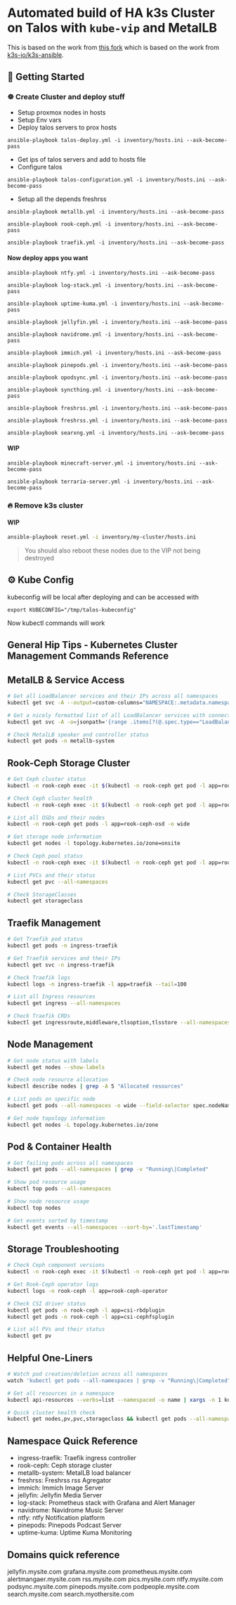 # Automated build of HA k3s Cluster on Talos with `kube-vip` and MetalLB

This is based on the work from [this fork](https://github.com/212850a/k3s-ansible) which is based on the work from [k3s-io/k3s-ansible](https://github.com/k3s-io/k3s-ansible).

## 🚀 Getting Started

### ☸️ Create Cluster and deploy stuff

- Setup proxmox nodes in hosts
- Setup Env vars
- Deploy talos servers to prox hosts
```
ansible-playbook talos-deploy.yml -i inventory/hosts.ini --ask-become-pass 
```
- Get ips of talos servers and add to hosts file
- Configure talos
```
ansible-playbook talos-configuration.yml -i inventory/hosts.ini --ask-become-pass 
```
- Setup all the depends
freshrss
```
ansible-playbook metallb.yml -i inventory/hosts.ini --ask-become-pass 
```

```
ansible-playbook rook-ceph.yml -i inventory/hosts.ini --ask-become-pass 
```

```
ansible-playbook traefik.yml -i inventory/hosts.ini --ask-become-pass 
```

#### Now deploy apps you want

```
ansible-playbook ntfy.yml -i inventory/hosts.ini --ask-become-pass 
```

```
ansible-playbook log-stack.yml -i inventory/hosts.ini --ask-become-pass 
```

```
ansible-playbook uptime-kuma.yml -i inventory/hosts.ini --ask-become-pass 
```

```
ansible-playbook jellyfin.yml -i inventory/hosts.ini --ask-become-pass 
```
```
ansible-playbook navidrome.yml -i inventory/hosts.ini --ask-become-pass 
```
```
ansible-playbook immich.yml -i inventory/hosts.ini --ask-become-pass 
```

```
ansible-playbook pinepods.yml -i inventory/hosts.ini --ask-become-pass 
```
```
ansible-playbook opodsync.yml -i inventory/hosts.ini --ask-become-pass 
```
```
ansible-playbook syncthing.yml -i inventory/hosts.ini --ask-become-pass 
```
```
ansible-playbook freshrss.yml -i inventory/hosts.ini --ask-become-pass 
```
```
ansible-playbook freshrss.yml -i inventory/hosts.ini --ask-become-pass 
```
```
ansible-playbook searxng.yml -i inventory/hosts.ini --ask-become-pass 
```

#### WIP

```
ansible-playbook minecraft-server.yml -i inventory/hosts.ini --ask-become-pass 
```
```
ansible-playbook terraria-server.yml -i inventory/hosts.ini --ask-become-pass 
```


### 🔥 Remove k3s cluster

#### WIP

```bash
ansible-playbook reset.yml -i inventory/my-cluster/hosts.ini
```

>You should also reboot these nodes due to the VIP not being destroyed

## ⚙️ Kube Config

kubeconfig will be local after deploying and can be accessed with 

```
export KUBECONFIG="/tmp/talos-kubeconfig"
```
Now kubectl commands will work


## General Hip Tips - Kubernetes Cluster Management Commands Reference

## MetalLB & Service Access
```bash
# Get all LoadBalancer services and their IPs across all namespaces
kubectl get svc -A --output=custom-columns="NAMESPACE:.metadata.namespace,NAME:.metadata.name,TYPE:.spec.type,EXTERNAL-IP:.status.loadBalancer.ingress[0].ip,PORTS:.spec.ports[*].port" | grep LoadBalancer

# Get a nicely formatted list of all LoadBalancer services with connection details
kubectl get svc -A -o=jsonpath='{range .items[?(@.spec.type=="LoadBalancer")]}{"\nNamespace: "}{.metadata.namespace}{"\nService: "}{.metadata.name}{"\nExternal IP: "}{.status.loadBalancer.ingress[0].ip}{"\nPorts: "}{range .spec.ports[*]}{"\n  - "}{.port}{" ("}{.protocol}{")"}{end}{"\n"}{end}'

# Check MetalLB speaker and controller status
kubectl get pods -n metallb-system
```

## Rook-Ceph Storage Cluster
```bash
# Get Ceph cluster status
kubectl -n rook-ceph exec -it $(kubectl -n rook-ceph get pod -l app=rook-ceph-tools -o name) -- ceph status

# Check Ceph cluster health
kubectl -n rook-ceph exec -it $(kubectl -n rook-ceph get pod -l app=rook-ceph-tools -o name) -- ceph health detail

# List all OSDs and their nodes
kubectl -n rook-ceph get pods -l app=rook-ceph-osd -o wide

# Get storage node information
kubectl get nodes -l topology.kubernetes.io/zone=onsite

# Check Ceph pool status
kubectl -n rook-ceph exec -it $(kubectl -n rook-ceph get pod -l app=rook-ceph-tools -o name) -- ceph df

# List PVCs and their status
kubectl get pvc --all-namespaces

# Check StorageClasses
kubectl get storageclass
```

## Traefik Management
```bash
# Get Traefik pod status
kubectl get pods -n ingress-traefik

# Get Traefik services and their IPs
kubectl get svc -n ingress-traefik

# Check Traefik logs
kubectl logs -n ingress-traefik -l app=traefik --tail=100

# List all Ingress resources
kubectl get ingress --all-namespaces

# Check Traefik CRDs
kubectl get ingressroute,middleware,tlsoption,tlsstore --all-namespaces
```

## Node Management
```bash
# Get node status with labels
kubectl get nodes --show-labels

# Check node resource allocation
kubectl describe nodes | grep -A 5 "Allocated resources"

# List pods on specific node
kubectl get pods --all-namespaces -o wide --field-selector spec.nodeName=<node-name>

# Get node topology information
kubectl get nodes -L topology.kubernetes.io/zone
```

## Pod & Container Health
```bash
# Get failing pods across all namespaces
kubectl get pods --all-namespaces | grep -v "Running\|Completed"

# Show pod resource usage
kubectl top pods --all-namespaces

# Show node resource usage
kubectl top nodes

# Get events sorted by timestamp
kubectl get events --all-namespaces --sort-by='.lastTimestamp'
```

## Storage Troubleshooting
```bash
# Check Ceph component versions
kubectl -n rook-ceph exec -it $(kubectl -n rook-ceph get pod -l app=rook-ceph-tools -o name) -- ceph versions

# Get Rook-Ceph operator logs
kubectl logs -n rook-ceph -l app=rook-ceph-operator

# Check CSI driver status
kubectl get pods -n rook-ceph -l app=csi-rbdplugin
kubectl get pods -n rook-ceph -l app=csi-cephfsplugin

# List all PVs and their status
kubectl get pv
```

## Helpful One-Liners
```bash
# Watch pod creation/deletion across all namespaces
watch 'kubectl get pods --all-namespaces | grep -v "Running\|Completed"'

# Get all resources in a namespace
kubectl api-resources --verbs=list --namespaced -o name | xargs -n 1 kubectl get --show-kind --ignore-not-found -n <namespace>

# Quick cluster health check
kubectl get nodes,pv,pvc,storageclass && kubectl get pods --all-namespaces | grep -v "Running\|Completed"
```

## Namespace Quick Reference
- ingress-traefik: Traefik ingress controller
- rook-ceph: Ceph storage cluster
- metallb-system: MetalLB load balancer
- freshrss: Freshrss rss Agregator
- immich: Immich Image Server
- jellyfin: Jellyfin Media Server
- log-stack: Prometheus stack with Grafana and Alert Manager
- navidrome: Navidrome Music Server
- ntfy: ntfy Notification platform
- pinepods: Pinepods Podcast Server
- uptime-kuma: Uptime Kuma Monitoring


## Domains quick reference

jellyfin.mysite.com
grafana.mysite.com
prometheus.mysite.com
alertmangaer.mysite.com
rss.mysite.com
pics.mysite.com
ntfy.mysite.com
podsync.mysite.com
pinepods.mysite.com
podpeople.mysite.com
search.mysite.com
search.myothersite.com


